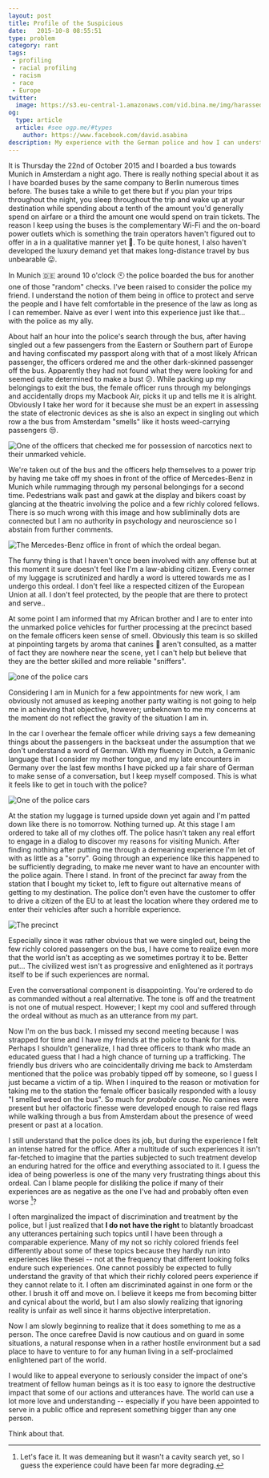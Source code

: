 ```yaml
---
layout: post
title: Profile of the Suspicious
date:   2015-10-8 08:55:51
type: problem
category: rant
tags:
 - profiling
 - racial profiling
 - racism
 - race
 - Europe
twitter:
  image: https://s3.eu-central-1.amazonaws.com/vid.bina.me/img/harassed_in_munich/precinct_small.png
og:
  type: article
  article: #see ogp.me/#types
    author: https://www.facebook.com/david.asabina
description: My experience with the German police and how I can understand the hatred that some people have against police forces.
---
```

It is Thursday the 22nd of October 2015 and I boarded a bus towards Munich in 
Amsterdam a night ago. There is really nothing special about it as I have
boarded buses by the same company to Berlin numerous times before. The buses
take a while to get there but if you plan your trips throughout the night, you
sleep throughout the trip and wake up at your destination while spending about
a tenth of the amount you'd generally spend on airfare or a third the amount
one would spend on train tickets. The reason I keep using the buses is the
complementary Wi-Fi and the on-board power outlets which is something the
train operators haven't figured out to offer in a in a qualitative manner yet
:train:. To be quite honest, I also haven't developed the luxury demand yet
that makes long-distance travel by bus unbearable :stuck_out_tongue:.

In Munich :de: around 10 o'clock :clock10: the police boarded the bus for
another one of those "random" checks. I've been raised to consider the police
my friend. I understand the notion of them being in office to protect and
serve the people and I have felt comfortable in the presence of the law as long
as I can remember. Naive as ever I went into this experience just like that...
with the police as my ally.

About half an hour into the police's search through the bus, after having
singled out a few passengers from the Eastern or Southern part of Europe and
having confiscated my passport along with that of a most likely African
passenger, the officers ordered me and the other dark-skinned passenger off the
bus. Apparently they had not found what they were looking for and seemed quite
determined to make a bust :confused:. While packing up my belongings to exit
the bus, the female officer runs through my belongings and accidentally drops
my Macbook Air, picks it up and tells me it is alright. Obviously I take her
word for it because she must be an expert in assessing the state of electronic
devices as she is also an expect in singling out which row a the bus from
Amsterdam "smells" like it hosts weed-carrying passengers :unamused:.

<div class="element img">
  <img src="https://s3.eu-central-1.amazonaws.com/vid.bina.me/img/harassed_in_munich/friend.png" alt="One of the officers that checked me for possession of narcotics next to their unmarked vehicle.">
</div>

We're taken out of the bus and the officers help themselves to a power trip
by having me take off my shoes in front of the office of Mercedes-Benz in
Munich while rummaging through my personal belongings for a second time.
Pedestrians walk past and gawk at the display and bikers coast by glancing at
the theatric involving the police and a few richly colored fellows. There is
so much wrong with this image and how subliminally dots are connected but I am
no authority in psychology and neuroscience so I abstain from further comments.

<div class="element img">
  <img src="https://s3.eu-central-1.amazonaws.com/vid.bina.me/img/harassed_in_munich/office.png" alt="The Mercedes-Benz office in front of which the ordeal began.">
</div>

The funny thing is that I haven't once been involved with any offense but at
this moment it sure doesn't feel like I'm a law-abiding citizen. Every corner
of my luggage is scrutinized and hardly a word is uttered towards me as I
undergo this ordeal. I don't feel like a respected citizen of the European
Union at all. I don't feel protected, by the people that are there to protect
and serve..

At some point I am informed that my African brother and I are to enter into
the unmarked police vehicles for further processing at the precinct based on
the female officers keen sense of smell. Obviously this team is so skilled at
pinpointing targets by aroma that canines :dog: aren't consulted, as a matter
of fact they are nowhere near the scene, yet I can't help but believe that they
are the better skilled and more reliable "sniffers".

<div class="element img">
  <img src="https://s3.eu-central-1.amazonaws.com/vid.bina.me/img/harassed_in_munich/carone.png" alt="one of the police cars">
</div>

Considering I am in Munich for a few appointments for new work, I am obviously
not amused as keeping another party waiting is not going to help me in
achieving that objective, however; unbeknown to me my concerns at the moment
do not reflect the gravity of the situation I am in.

In the car I overhear the female officer while driving says a few demeaning
things about the passengers in the backseat under the assumption that we don't
understand a word of German. With my fluency in Dutch, a Germanic language that
I consider my mother tongue, and my late encounters in Germany over the last
few months I have picked up a fair share of German to make sense of a
conversation, but I keep myself composed. This is what it feels like to get in
touch with the police?

<div class="element img">
  <img src="https://s3.eu-central-1.amazonaws.com/vid.bina.me/img/harassed_in_munich/cartwo.png" alt="One of the police cars">
</div>

At the station my luggage is turned upside down yet again and I'm patted down
like there is no tomorrow. Nothing turned up. At this stage I am ordered to
take all of my clothes off. The police hasn't taken any real effort to engage
in a dialog to discover my reasons for visiting Munich. After finding nothing
after putting me through a demeaning experience I'm let of with as little as a
"sorry". Going through an experience like this happened to be sufficiently degrading, to make me never
want to have an encounter with the police again. There I stand. In front of
the precinct far away from the station that I bought my ticket to, left to
figure out alternative means of getting to my destination. The police don't
even have the customer to offer to drive a citizen of the EU to at least the
location where they ordered me to enter their vehicles after such a horrible
experience.

<div class="element img">
  <img src="https://s3.eu-central-1.amazonaws.com/vid.bina.me/img/harassed_in_munich/precinct.png" alt="The precinct">
</div>

Especially since it was rather obvious that we were singled out, being the few
richly colored passengers on the bus, I have come to realize even more that
the world isn't as accepting as we sometimes portray it to be. Better put...
The civilized west isn't as progressive and enlightened as it portrays itself
to be if such experiences are normal.

Even the conversational component is disappointing. You're ordered to do as
commanded without a real alternative. The tone is off and the treatment is not
one of mutual respect. However; I kept my cool and suffered through the ordeal
without as much as an utterance from my part.

Now I'm on the bus back. I missed my second meeting because I was strapped for
time and I have my friends at the police to thank for this. Perhaps I shouldn't
generalize, I had three officers to thank who made an educated guess that I
had a high chance of turning up a trafficking. The friendly bus drivers who are
coincidentally driving me back to Amsterdam mentioned that the police was
probably tipped off by someone, so I guess I just became a victim of a tip.
When I inquired to the reason or motivation for taking me to the station the
female officer basically responded with a lousy "I smelled weed on the bus". So
much for _probable cause_. No canines were present but her olfactoric finesse
were developed enough to raise red flags while walking through a bus from
Amsterdam about the presence of weed present or past at a location.

I still understand that the police does its job, but during the experience I
felt an intense hatred for the office. After a multitude of such experiences it
isn't far-fetched to imagine that the parties subjected to such treatment develop
an enduring hatred for the office and everything associated to it. I guess the
idea of being powerless is one of the many very frustrating things about this
ordeal. Can I blame people for disliking the police if many of their
experiences are as negative as the one I've had and probably often even worse
[^1]?

I often marginalized the impact of discrimination and treatment by the police,
but I just realized that **I do not have the right** to blatantly broadcast
any utterances pertaining such topics until I have been through a comparable
experience. Many of my not so richly colored friends feel differently about
some of these topics because they hardly run into experiences like thesei --
not at the frequency that different looking folks endure such experiences. One
cannot possibly be expected to fully understand the gravity of that which their
richly colored peers experience if they cannot relate to it. I often am
discriminated against in one form or the other. I brush it off and move on. I
believe it keeps me from becoming bitter and cynical about the world, but I am
also slowly realizing that ignoring reality is unfair as well since it harms
objective interpretation.

Now I am slowly beginning to realize that it does something to me as a person.
The once carefree David is now cautious and on guard in some situations, a
natural response when in a rather hostile environment but a sad place to have
to venture to for any human living in a self-proclaimed enlightened part of the
world.


[^1]: Let's face it. It was demeaning but it wasn't a cavity search yet, so I guess the experience could have been far more degrading.

I would like to appeal everyone to seriously consider the impact of one's
treatment of fellow human beings as it is too easy to ignore the destructive
impact that some of our actions and utterances have. The world can use a
lot more love and understanding -- especially if you have been appointed to
serve in a public office and represent something bigger than any one person.

Think about that.
